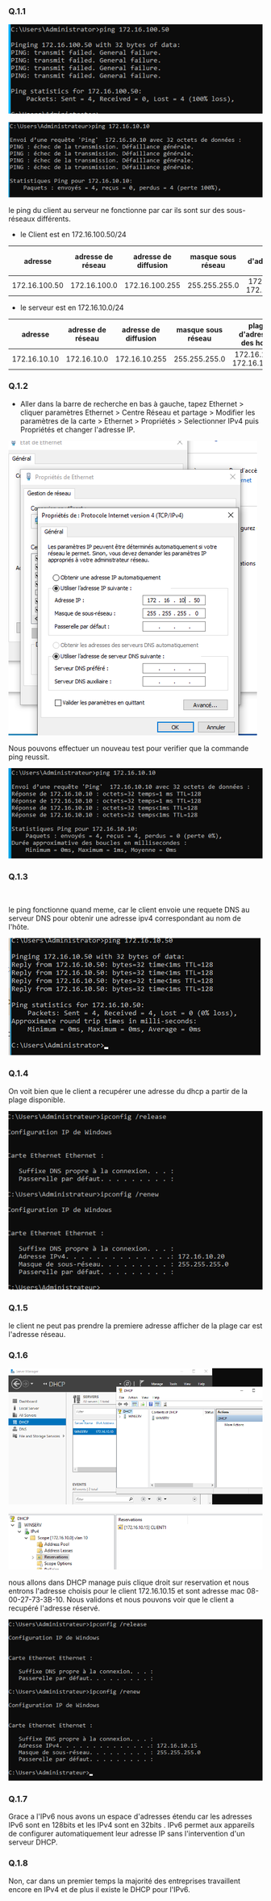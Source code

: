 ### Q.1.1



![](https://github.com/Shanks69000/CheckPoint_2/blob/main/img_ex1/Ping_vers_Client.png)

![](https://github.com/Shanks69000/CheckPoint_2/blob/main/img_ex1/Ping_vers_Serv.png)

le ping du client au serveur ne fonctionne par car ils sont sur des sous-réseaux différents.
- le Client est en 172.16.100.50/24

 |adresse      |adresse de réseau |adresse de diffusion | masque sous réseau|plage d'adresses des hotes |
 |:-----------:|:----------------:|:-------------------:|:-----------------:|:-------------------------:|
 |172.16.100.50|172.16.100.0      |172.16.100.255       |255.255.255.0      |172.16.100.1-172.16.100.254|
 
 - le serveur est en 172.16.10.0/24
 
  |adresse      |adresse de réseau |adresse de diffusion | masque sous réseau|plage d'adresses des hotes |
 |:-----------:|:----------------:|:-------------------:|:-----------------:|:--------------------------:|
 |172.16.10.10 |172.16.10.0       |172.16.10.255        |255.255.255.0      |172.16.10.1-172.16.10.254   |

### Q.1.2

- Aller dans la barre de recherche en bas à gauche, tapez Ethernet > cliquer paramètres Ethernet > Centre Réseau et partage > Modifier les paramètres de la carte > Ethernet > Propriétés > Selectionner IPv4 puis Propriétés et changer l'adresse IP.

![](https://github.com/Shanks69000/CheckPoint_2/blob/main/img_ex1/Change_IPv4.png)

Nous pouvons effectuer un nouveau test pour verifier que la commande ping reussit.

![](https://github.com/Shanks69000/CheckPoint_2/blob/main/img_ex1/Ping_vers-Serv_OK.png)


### Q.1.3

![]()

le ping fonctionne quand meme, car le client envoie une requete DNS au serveur DNS pour obtenir une adresse ipv4 correspondant au nom de l'hôte.

![](https://github.com/Shanks69000/CheckPoint_2/blob/main/img_ex1/Ping_vers_Client_apres_desactipv6.png)

### Q.1.4

On voit bien que le client a recupérer une adresse du dhcp a partir de la plage disponible.

![](https://github.com/Shanks69000/CheckPoint_2/blob/main/img_ex1/Recup_ADD_DHCP.png)

### Q.1.5

le client ne peut pas prendre la premiere adresse afficher de la plage car est l'adresse réseau.

### Q.1.6

![](https://github.com/Shanks69000/CheckPoint_2/blob/main/img_ex1/DHCP.png)

![](https://github.com/Shanks69000/CheckPoint_2/blob/main/img_ex1/DHCP_Reservation.png)

nous allons dans DHCP manage puis clique droit sur reservation et nous entrons l'adresse choisis pour le client 172.16.10.15 et sont adresse mac 08-00-27-73-3B-10. Nous validons et nous pouvons voir que le client a recupéré l'adresse réservé.

![](https://github.com/Shanks69000/CheckPoint_2/blob/main/img_ex1/Reservation_OK.png)

### Q.1.7

Grace a l'IPv6 nous avons un espace d'adresses étendu car les adresses IPv6 sont en 128bits et les IPv4 sont en 32bits . 
IPv6 permet aux appareils de configurer automatiquement leur adresse IP sans l'intervention d'un serveur DHCP.

### Q.1.8

Non, car dans un premier temps la majorité des entreprises travaillent encore en IPv4 et de plus il existe le DHCP pour l'IPv6.
